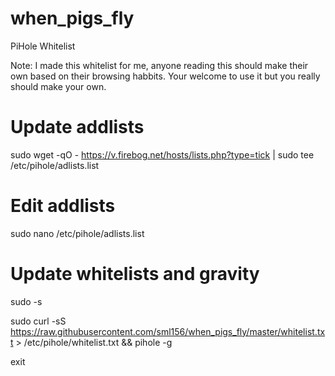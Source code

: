 # when_pigs_fly
PiHole Whitelist

Note:
I made this whitelist for me, anyone reading this should make their own based on their browsing habbits. Your welcome to use it but you really should make your own.

# Update addlists

sudo wget -qO - https://v.firebog.net/hosts/lists.php?type=tick | sudo tee /etc/pihole/adlists.list

# Edit addlists

sudo nano /etc/pihole/adlists.list

# Update whitelists and gravity
sudo -s

sudo curl -sS https://raw.githubusercontent.com/sml156/when_pigs_fly/master/whitelist.txt > /etc/pihole/whitelist.txt && pihole -g


exit
